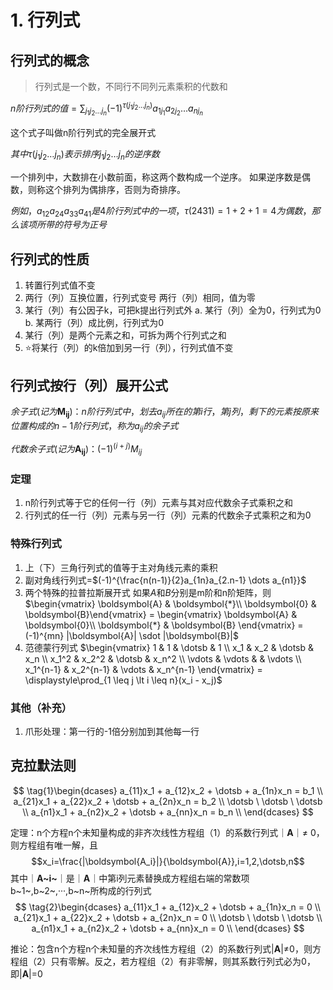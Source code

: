 # 1. 行列式

## 行列式的概念

> 行列式是一个数，不同行不同列元素乘积的代数和

$n阶行列式的值=\displaystyle\sum_{j_1j_2 \dots j_n} (-1)^{\tau(j_1j_2 \dots j_n)} a_{1j_1}a_{2j_2} \dots a_{nj_n}$

这个式子叫做n阶行列式的完全展开式

$其中\tau(j_1j_2 \dots j_n)表示排序j_1j_2 \dots j_n的逆序数$

一个排列中，大数排在小数前面，称这两个数构成一个逆序。
如果逆序数是偶数，则称这个排列为偶排序，否则为奇排序。

$例如，a_{12}a_{24}a_{33}a_{41}是4阶行列式中的一项，\tau(2431)=1+2+1=4为偶数，那么该项所带的符号为正号$

## 行列式的性质

1. 转置行列式值不变
2. 两行（列）互换位置，行列式变号
   两行（列）相同，值为零
3. 某行（列）有公因子k，可把k提出行列式外
   a. 某行（列）全为0，行列式为0
   b. 某两行（列）成比例，行列式为0
4. 某行（列）是两个元素之和，可拆为两个行列式之和
5. :star:将某行（列）的k倍加到另一行（列），行列式值不变

## 行列式按行（列）展开公式

$余子式(记为\boldsymbol{M_{ij}})：n阶行列式中，划去a_{ij}所在的第i行，第j列，剩下的元素按原来位置构成的n-1阶行列式，称为a_{ij}的余子式$

$代数余子式(记为\boldsymbol{A_{ij}})：(-1)^{(i+j)}M_{ij}$

### 定理

1. n阶行列式等于它的任何一行（列）元素与其对应代数余子式乘积之和
2. 行列式的任一行（列）元素与另一行（列）元素的代数余子式乘积之和为0

### 特殊行列式

1. 上（下）三角行列式的值等于主对角线元素的乘积
2. 副对角线行列式=$(-1)^{\frac{n(n-1)}{2}a_{1n}a_{2.n-1} \dots a_{n1}}$
3. 两个特殊的拉普拉斯展开式
   如果*A*和*B*分别是m阶和n阶矩阵，则
   $\begin{vmatrix} \boldsymbol{A} & \boldsymbol{*}\\ \boldsymbol{0} & \boldsymbol{B}\end{vmatrix} =
    \begin{vmatrix} \boldsymbol{A} & \boldsymbol{0}\\ \boldsymbol{*} & \boldsymbol{B} \end{vmatrix} = (-1)^{mn}
    |\boldsymbol{A}| \sdot |\boldsymbol{B}|$
4. 范德蒙行列式
   $\begin{vmatrix} 1 & 1 & \dotsb & 1 \\
                    x_1 & x_2 & \dotsb & x_n \\
                    x_1^2 & x_2^2 & \dotsb & x_n^2 \\
                    \vdots & \vdots & & \vdots \\
                    x_1^{n-1} & x_2^{n-1} & \vdots & x_n^{n-1}
    \end{vmatrix} = \displaystyle\prod_{1 \leq j \lt i \leq n}(x_i - x_j)$

### 其他（补充）

1. 爪形处理：第一行的-1倍分别加到其他每一行

## 克拉默法则

$$
\tag{1}\begin{dcases}
    a_{11}x_1 + a_{12}x_2 + \dotsb + a_{1n}x_n = b_1 \\
    a_{21}x_1 + a_{22}x_2 + \dotsb + a_{2n}x_n = b_2 \\
    \dotsb \ \dotsb \ \dotsb \\
    a_{n1}x_1 + a_{n2}x_2 + \dotsb + a_{nn}x_n = b_n \\
\end{dcases}
$$

定理：n个方程n个未知量构成的非齐次线性方程组（1）的系数行列式｜**A**｜≠ 0，则方程组有唯一解，且
$$x_i=\frac{|\boldsymbol{A_i}|}{\boldsymbol{A}},i=1,2,\dotsb,n$$
其中｜**A~i~**｜是｜**A**｜中第i列元素替换成方程组右端的常数项b~1~,b~2~,···,b~n~所构成的行列式
$$
\tag{2}\begin{dcases}
    a_{11}x_1 + a_{12}x_2 + \dotsb + a_{1n}x_n = 0 \\
    a_{21}x_1 + a_{22}x_2 + \dotsb + a_{2n}x_n = 0 \\
    \dotsb \ \dotsb \ \dotsb \\
    a_{n1}x_1 + a_{n2}x_2 + \dotsb + a_{nn}x_n = 0 \\
\end{dcases}
$$

推论：包含n个方程n个未知量的齐次线性方程组（2）的系数行列式|**A**|≠0，则方程组（2）只有零解。反之，若方程组（2）有非零解，则其系数行列式必为0，即|**A**|=0

